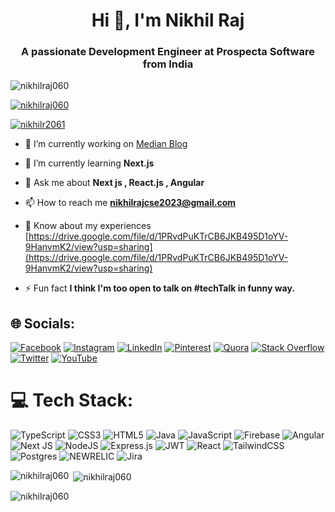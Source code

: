 <h1 align="center">Hi 👋, I'm Nikhil Raj</h1>
<h3 align="center">A passionate Development Engineer at Prospecta Software from India</h3>

<p align="left"> <img src="https://komarev.com/ghpvc/?username=nikhilraj060&label=Profile%20views&color=0e75b6&style=flat" alt="nikhilraj060" /> </p>

<p align="left"> <a href="https://github.com/ryo-ma/github-profile-trophy"><img src="https://github-profile-trophy.vercel.app/?username=nikhilraj060" alt="nikhilraj060" /></a> </p>

<p align="left"> <a href="https://twitter.com/nikhilr2061" target="blank"><img src="https://img.shields.io/twitter/follow/nikhilr2061?logo=twitter&style=for-the-badge" alt="nikhilr2061" /></a> </p>

- 🔭 I’m currently working on [Median Blog](https://github.com/NikhilRaj060/MedianBlog)

- 🌱 I’m currently learning **Next.js**

- 💬 Ask me about **Next js , React.js , Angular**

- 📫 How to reach me **nikhilrajcse2023@gmail.com**

- 📄 Know about my experiences [https://drive.google.com/file/d/1PRvdPuKTrCB6JKB495D1oYV-9HanvmK2/view?usp=sharing](https://drive.google.com/file/d/1PRvdPuKTrCB6JKB495D1oYV-9HanvmK2/view?usp=sharing)

- ⚡ Fun fact **I think I'm too open to talk on #techTalk in funny way.**

## 🌐 Socials:
[![Facebook](https://img.shields.io/badge/Facebook-%231877F2.svg?logo=Facebook&logoColor=white)](https://facebook.com/nikhilraj.om) [![Instagram](https://img.shields.io/badge/Instagram-%23E4405F.svg?logo=Instagram&logoColor=white)](https://instagram.com/nikhil_raj_060) [![LinkedIn](https://img.shields.io/badge/LinkedIn-%230077B5.svg?logo=linkedin&logoColor=white)](https://linkedin.com/in/nikhil-raj-mfp3001) [![Pinterest](https://img.shields.io/badge/Pinterest-%23E60023.svg?logo=Pinterest&logoColor=white)](https://pinterest.com/nikhilraj2061) [![Quora](https://img.shields.io/badge/Quora-%23B92B27.svg?logo=Quora&logoColor=white)](https://quora.com/profile/Nikhil-Raj-1141) [![Stack Overflow](https://img.shields.io/badge/-Stackoverflow-FE7A16?logo=stack-overflow&logoColor=white)](https://stackoverflow.com/users/15823139) [![Twitter](https://img.shields.io/badge/Twitter-%231DA1F2.svg?logo=Twitter&logoColor=white)](https://twitter.com/nikhilr2061) [![YouTube](https://img.shields.io/badge/YouTube-%23FF0000.svg?logo=YouTube&logoColor=white)](https://youtube.com/@cricket_talks_9999) 


# 💻 Tech Stack:
![TypeScript](https://img.shields.io/badge/typescript-%23007ACC.svg?style=for-the-badge&logo=typescript&logoColor=white) ![CSS3](https://img.shields.io/badge/css3-%231572B6.svg?style=for-the-badge&logo=css3&logoColor=white) ![HTML5](https://img.shields.io/badge/html5-%23E34F26.svg?style=for-the-badge&logo=html5&logoColor=white) ![Java](https://img.shields.io/badge/java-%23ED8B00.svg?style=for-the-badge&logo=openjdk&logoColor=white) ![JavaScript](https://img.shields.io/badge/javascript-%23323330.svg?style=for-the-badge&logo=javascript&logoColor=%23F7DF1E) ![Firebase](https://img.shields.io/badge/firebase-%23039BE5.svg?style=for-the-badge&logo=firebase) ![Angular](https://img.shields.io/badge/angular-%23DD0031.svg?style=for-the-badge&logo=angular&logoColor=white) ![Next JS](https://img.shields.io/badge/Next-black?style=for-the-badge&logo=next.js&logoColor=white) ![NodeJS](https://img.shields.io/badge/node.js-6DA55F?style=for-the-badge&logo=node.js&logoColor=white) ![Express.js](https://img.shields.io/badge/express.js-%23404d59.svg?style=for-the-badge&logo=express&logoColor=%2361DAFB) ![JWT](https://img.shields.io/badge/JWT-black?style=for-the-badge&logo=JSON%20web%20tokens) ![React](https://img.shields.io/badge/react-%2320232a.svg?style=for-the-badge&logo=react&logoColor=%2361DAFB) ![TailwindCSS](https://img.shields.io/badge/tailwindcss-%2338B2AC.svg?style=for-the-badge&logo=tailwind-css&logoColor=white) ![Postgres](https://img.shields.io/badge/postgres-%23316192.svg?style=for-the-badge&logo=postgresql&logoColor=white) ![NEWRELIC](https://img.shields.io/badge/newrelic-1CE783.svg?style=for-the-badge&logo=newrelic&logoColor=white&color=%231CE783) ![Jira](https://img.shields.io/badge/jira-%230A0FFF.svg?style=for-the-badge&logo=jira&logoColor=white)



<p><img align="left" src="https://github-readme-stats.vercel.app/api/top-langs?username=nikhilraj060&show_icons=true&locale=en&layout=compact" alt="nikhilraj060" /></p>

<p>&nbsp;<img align="center" src="https://github-readme-stats.vercel.app/api?username=nikhilraj060&show_icons=true&locale=en" alt="nikhilraj060" /></p>

<p><img align="center" src="https://github-readme-streak-stats.herokuapp.com/?user=nikhilraj060&" alt="nikhilraj060" /></p>
